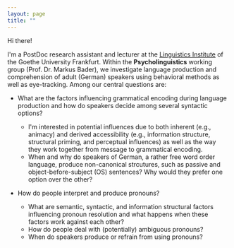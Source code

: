 ```yaml
---
layout: page
title: ""
---
```


Hi there!

I'm a PostDoc research assistant and lecturer at the [Linguistics Institute](https://www.linguistik-in-frankfurt.de/) of the Goethe University Frankfurt.
Within the **Psycholinguistics** working group (Prof. Dr. Markus Bader), we investigate language production and comprehension of adult (German) speakers using behavioral methods as well as eye-tracking. Among our central questions are:

* What are the factors influencing grammatical encoding during language production and how do speakers decide among several syntactic options?

	* I'm interested in potential influences due to both inherent (e.g., animacy) and derived accessibility (e.g., information structure, structural priming, and perceptual influences) as well as the way they work together from message to grammatical encoding. 
	* When and why do speakers of German, a rather free word order language, produce non-canonical strcutures, such as passive and object-before-subject (OS) sentences? Why would they prefer one option over the other? 
	
	
* How do people interpret and produce pronouns? 

	* What are semantic, syntactic, and information structural factors influencing pronoun resolution and what happens when these factors work against each other?
	* How do people deal with (potentially) ambiguous pronouns?
	* When do speakers produce or refrain from using pronouns?
